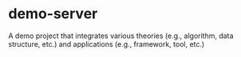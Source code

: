 # demo-server
A demo project that integrates various theories (e.g., algorithm, data structure, etc.) and applications (e.g., framework, tool, etc.)